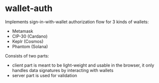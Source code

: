 # wallet-auth

Implements sign-in-with-wallet authorization flow for 3 kinds of wallets:

- Metamask
- CIP-30 (Cardano)
- Keplr (Cosmos)
- Phantom (Solana)

Consists of two parts:

- client part is meant to be light-weight and usable in the browser, it only handles data signatures by interacting with wallets
- server part is used for validation
